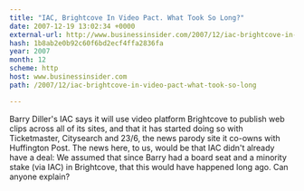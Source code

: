 ```yaml
---
title: "IAC, Brightcove In Video Pact. What Took So Long?"
date: 2007-12-19 13:02:34 +0000
external-url: http://www.businessinsider.com/2007/12/iac-brightcove-in-video-pact-what-took-so-long
hash: 1b8ab2e0b92c60f6bd2ecf4ffa2836fa
year: 2007
month: 12
scheme: http
host: www.businessinsider.com
path: /2007/12/iac-brightcove-in-video-pact-what-took-so-long

---
```


Barry Diller's IAC says it will use video platform Brightcove to publish web clips across all of its sites, and that it has started doing so with Ticketmaster, Citysearch and 23/6, the news parody site it co-owns with Huffington Post. The news here, to us, would be that IAC didn't already have a deal: We assumed that since Barry had a board seat and a minority stake (via IAC) in Brightcove, that this would have happened long ago. Can anyone explain?
